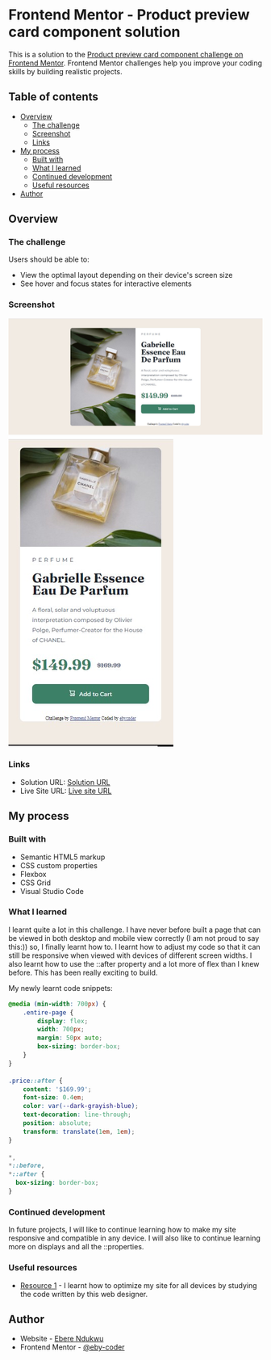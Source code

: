 # Frontend Mentor - Product preview card component solution

This is a solution to the [Product preview card component challenge on Frontend Mentor](https://www.frontendmentor.io/challenges/product-preview-card-component-GO7UmttRfa). Frontend Mentor challenges help you improve your coding skills by building realistic projects. 

## Table of contents

- [Overview](#overview)
  - [The challenge](#the-challenge)
  - [Screenshot](#screenshot)
  - [Links](#links)
- [My process](#my-process)
  - [Built with](#built-with)
  - [What I learned](#what-i-learned)
  - [Continued development](#continued-development)
  - [Useful resources](#useful-resources)
- [Author](#author)

## Overview

### The challenge

Users should be able to:

- View the optimal layout depending on their device's screen size
- See hover and focus states for interactive elements

### Screenshot

![](desktop-view-product-preview-card.jpg) 
![](mobile-view-product-preview-card.jpg)

### Links

- Solution URL: [Solution URL](https://github.com/eby-coder/friendly-watermelon.git)
- Live Site URL: [Live site URL](https://eby-coder.github.io/friendly-watermelon/)

## My process

### Built with

- Semantic HTML5 markup
- CSS custom properties
- Flexbox
- CSS Grid
- Visual Studio Code

### What I learned

I learnt quite a lot in this challenge. I have never before built a page that can be viewed in both desktop and mobile view correctly (I am not proud to say this:)) so, I finally learnt how to. I learnt how to adjust my code so that it can still be responsive when viewed with devices of different screen widths. I also learnt how to use the ::after property and a lot more of flex than I knew before. This has been really exciting to build.

My newly learnt code snippets:

```css
@media (min-width: 700px) {
    .entire-page {
        display: flex;
        width: 700px;
        margin: 50px auto;
        box-sizing: border-box;
    }
}

.price::after {
    content: '$169.99';
    font-size: 0.4em;
    color: var(--dark-grayish-blue);
    text-decoration: line-through;
    position: absolute;
    transform: translate(1em, 1em);
}

*,
*::before,
*::after {
  box-sizing: border-box;
}
```

### Continued development

In future projects, I will like to continue learning how to make my site responsive and compatible in any device. I will also like to continue learning more on displays and all the ::properties. 

### Useful resources

- [Resource 1](https://julianlivrone.github.io/Product-preview-card-component/) - I learnt how to optimize my site for all devices by studying the code written by this web designer.

## Author

- Website - [Ebere Ndukwu](https://www.i-don't-have-a-site-yet.com)
- Frontend Mentor - [@eby-coder](https://www.frontendmentor.io/profile/eby-coder)
